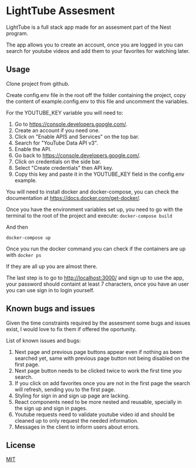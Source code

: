 # LightTube Assesment

LightTube is a full stack app made for an assesment part of the Nest program.

The app allows you to create an account, once you are logged in you can search for youtube videos and add them to your favorites for watching later.

## Usage

Clone project from github.

Create config.env file in the root off the folder containing the project, copy the content of example.config.env to this file and uncomment the variables.

For the YOUTUBE_KEY variable you will need to:

1. Go to <https://console.developers.google.com/>.
2. Create an account if you need one.
3. Click on "Enable APIS and Services" on the top bar.
4. Search for "YouTube Data API v3".
5. Enable the API.
6. Go back to <https://console.developers.google.com/>.
7. Click on credentials on the side bar.
8. Select "Create credentials" then API key.
9. Copy this key and paste it in the YOUTUBE_KEY field in the config.env example.

You will need to install docker and docker-compose, you can check the documentation at <https://docs.docker.com/get-docker/>.

Once you have the environment variables set up, you need to go with the terminal to the root of the project and execute:
`docker-compose build`

And then

`docker-compose up`

Once you run the docker command you can check if the containers are up with
`docker ps`

If they are all up you are almost there.

The last step is to go to <http://localhost:3000/> and sign up to use the app, your password should containt at least 7 characters, once you have an user you can use sign in to login yourself.

## Known bugs and issues

Given the time constraints required by the assesment some bugs and issues exist, I would love to fix them if offered the oportunity.

List of known issues and bugs:

1. Next page and previous page buttons appear even if nothing as been searched yet, same with previous page button not being disabled on the first page.
2. Next page button needs to be clicked twice to work the first time you search.
3. If you click on add favorites once you are not in the first page the search will refresh, sending you to the first page.
4. Styling for sign in and sign up page are lacking.
5. React components need to be more nested and reusable, specially in the sign up and sign in pages.
6. Youtube requests need to validate youtube video id and should be cleaned up to only request the needed information.
7. Messages in the client to inform users about errors.

## License

[MIT](https://choosealicense.com/licenses/mit/)
